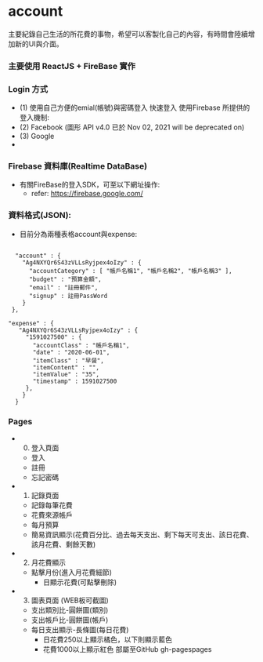 # account

主要紀錄自己生活的所花費的事物，希望可以客製化自己的內容，有時間會陸續增加新的UI與介面。
### 主要使用 ReactJS + FireBase 實作

### Login 方式 
  - (1) 使用自己方便的emial(帳號)與密碼登入
快速登入 使用Firebase 所提供的登入機制:
  - (2)  Facebook (圖形 API v4.0 已於 Nov 02, 2021 will be deprecated on)
  - (3)  Google
  - 
### Firebase 資料庫(Realtime DataBase)
- 有關FireBase的登入SDK，可至以下網址操作:
  - refer: https://firebase.google.com/
### 資料格式(JSON):
- 目前分為兩種表格account與expense:
```javascripts=

  "account" : {
    "Ag4NXYQr6S43zVLLsRyjpex4oIzy" : {
      "accountCategory" : [ "帳戶名稱1", "帳戶名稱2", "帳戶名稱3" ],
      "budget" : "預算金額",
      "email" : "註冊郵件",
      "signup" : 註冊PassWord
    }
 },
 ```
 ```json=
"expense" : {
    "Ag4NXYQr6S43zVLLsRyjpex4oIzy" : {
      "1591027500" : {
        "accountClass" : "帳戶名稱1",
        "date" : "2020-06-01",
        "itemClass" : "早餐",
        "itemContent" : "",
        "itemValue" : "35",
        "timestamp" : 1591027500
      },
     } 
   }
 ```
### Pages
- 0. 登入頁面
    - 登入
    - 註冊
    - 忘記密碼 
- 1. 記錄頁面
    - 記錄每筆花費
    - 花費來源帳戶
    - 每月預算
    - 簡易資訊顯示(花費百分比、過去每天支出、剩下每天可支出、該日花費、該月花費、剩餘天數)
- 2. 月花費顯示
    - 點擊月份(進入月花費細節)
      - 日顯示花費(可點擊刪除)
- 3. 圖表頁面 (WEB板可截圖)
    - 支出類別比-圓餅圖(類別)
    - 支出帳戶比-圓餅圖(帳戶)
    - 每日支出顯示-長條圖(每日花費)
      - 日花費250以上顯示橘色，以下則顯示藍色
      - 花費1000以上顯示紅色
部屬至GitHub gh-pagespages

